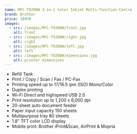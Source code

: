 ```yaml
---
name: MFC-T920DW 3-in-1 Color Inkjet Multi-function Centre
brand: Brother
price: 18950
images:
  - src: /images/MFC-T920DW/front.jpg
    alt: front
  - src: /images/MFC-T920DW/right.jpg
    alt: right
  - src: /images/MFC-T920DW/left.jpg
    alt: left
  - src: /images/MFC-T920DW/dimensions.jpg
    alt: printer dimensions
---
```


* Refill Tank
* Print / Copy / Scan / Fax / PC-Fax
* Printing speed up to 17/16.5 ipm (ISO) Mono/Color
* Duplex printing
* Wi-Fi Direct and highspeed USB 2.0
* Print resolution up to 1,200 x 6,000 dpi
* 20-sheet auto document feeder
* Paper input capacity 150 sheets
* Multipurpose tray 80 sheets
* 1.8" TFT color LCD display
* Mobile print: Brother iPrint\&Scan, AirPrint & Mopria
